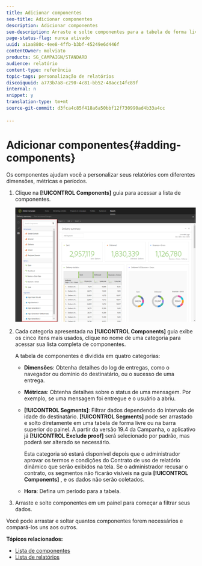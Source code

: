 ```yaml
---
title: Adicionar componentes
seo-title: Adicionar componentes
description: Adicionar componentes
seo-description: Arraste e solte componentes para a tabela de forma livre para começar a filtrar seus dados e criar seu relatório.
page-status-flag: nunca ativado
uuid: a1aa880c-4ee8-4ffb-b3bf-45249e6d446f
contentOwner: molviato
products: SG_CAMPAIGN/STANDARD
audience: relatório
content-type: referência
topic-tags: personalização de relatórios
discoiquuid: a773b7a8-c290-4c81-bb52-48acc14fc89f
internal: n
snippet: y
translation-type: tm+mt
source-git-commit: d3fca4c85f418a6a50bbf12f730990ad4b33a4cc

---
```



# Adicionar componentes{#adding-components}

Os componentes ajudam você a personalizar seus relatórios com diferentes dimensões, métricas e períodos.

1. Clique na **[!UICONTROL Components]** guia para acessar a lista de componentes.

   ![](assets/dynamic_report_components.png)

1. Cada categoria apresentada na **[!UICONTROL Components]** guia exibe os cinco itens mais usados, clique no nome de uma categoria para acessar sua lista completa de componentes.

   A tabela de componentes é dividida em quatro categorias:

   * **Dimensões**: Obtenha detalhes do log de entregas, como o navegador ou domínio do destinatário, ou o sucesso de uma entrega.
   * **Métricas**: Obtenha detalhes sobre o status de uma mensagem. Por exemplo, se uma mensagem foi entregue e o usuário a abriu.
   * **[!UICONTROL Segments]**: Filtrar dados dependendo do intervalo de idade do destinatário. **[!UICONTROL Segments]** pode ser arrastado e solto diretamente em uma tabela de forma livre ou na barra superior do painel. A partir da versão 19.4 da Campanha, o aplicativo já **[!UICONTROL Exclude proof]** será selecionado por padrão, mas poderá ser alterado se necessário.

      Esta categoria só estará disponível depois que o administrador aprovar os termos e condições do Contrato de uso de relatório dinâmico que serão exibidos na tela. Se o administrador recusar o contrato, os segmentos não ficarão visíveis na guia **[!UICONTROL Components]** , e os dados não serão coletados.

   * **Hora**: Defina um período para a tabela.

1. Arraste e solte componentes em um painel para começar a filtrar seus dados.

Você pode arrastar e soltar quantos componentes forem necessários e compará-los uns aos outros.

**Tópicos relacionados:**

* [Lista de componentes](../../reporting/using/list-of-components-.md)
* [Lista de relatórios](../../reporting/using/defining-the-report-period.md)


